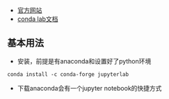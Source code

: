 - [官方网站](https://jupyter.org/try)
- [conda lab文档](https://jupyterlab.readthedocs.io/en/latest/)
## 基本用法
- 安装，前提是有anaconda和设置好了python环境
```
conda install -c conda-forge jupyterlab
```
- 下载anaconda会有一个jupyter notebook的快捷方式
